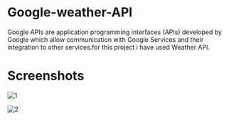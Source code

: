 # Google-weather-API
Google APIs are application programming interfaces (APIs) developed by Google which allow communication with Google Services and their integration to other services.for this project i have used Weather API.

# Screenshots
![1](https://user-images.githubusercontent.com/61631706/101568883-70356f00-39a1-11eb-9395-89bcfec759a6.PNG)

![2](https://user-images.githubusercontent.com/61631706/101568884-70ce0580-39a1-11eb-8049-238a29919616.PNG)
